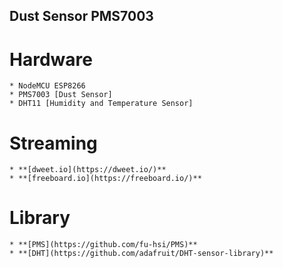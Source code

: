 ## Dust Sensor PMS7003

# Hardware
    * NodeMCU ESP8266
    * PMS7003 [Dust Sensor]
    * DHT11 [Humidity and Temperature Sensor]

# Streaming
    * **[dweet.io](https://dweet.io/)**
    * **[freeboard.io](https://freeboard.io/)**

# Library
    * **[PMS](https://github.com/fu-hsi/PMS)**
    * **[DHT](https://github.com/adafruit/DHT-sensor-library)**